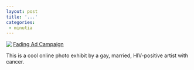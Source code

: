 ```yaml
---
layout: post
title: '...'
categories:
 - minutia
---
```


<a href="http://www.fadingad.com/index.html"><img src="http://www.fadingad.com/023.gif" align="left" border="0">Fading Ad Campaign</a>

This is a cool online photo exhibit by a gay, married, HIV-positive artist with cancer.

